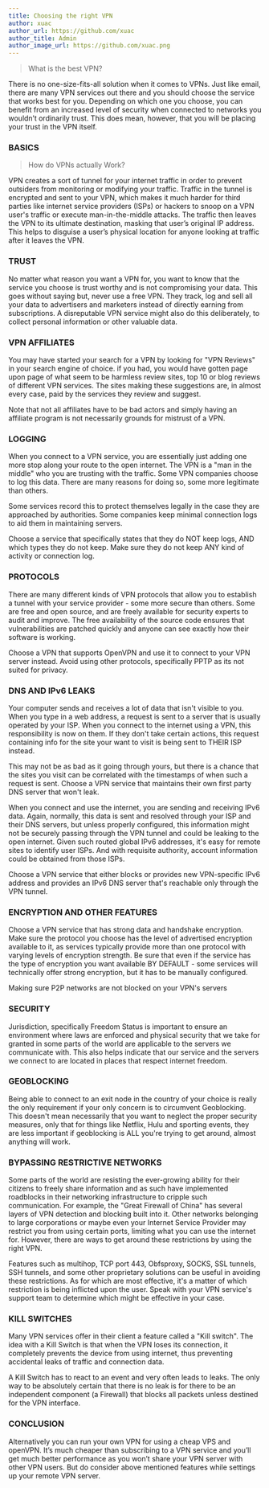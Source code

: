 ```yaml
---
title: Choosing the right VPN
author: xuac
author_url: https://github.com/xuac
author_title: Admin
author_image_url: https://github.com/xuac.png
---
```


> What is the best VPN?

There is no one-size-fits-all solution when it comes to VPNs. Just like email, there are many VPN services out there and you should choose the service that works best for you. Depending on which one you choose, you can benefit from an increased level of security when connected to networks you wouldn’t ordinarily trust. This does mean, however, that you will be placing your trust in the VPN itself.

<!--truncate-->

### BASICS

> How do VPNs actually Work?

VPN creates a sort of tunnel for your internet traffic in order to prevent outsiders from monitoring or modifying your traffic. Traffic in the tunnel is encrypted and sent to your VPN, which makes it much harder for third parties like internet service providers (ISPs) or hackers to snoop on a VPN user's traffic or execute man-in-the-middle attacks. The traffic then leaves the VPN to its ultimate destination, masking that user’s original IP address. This helps to disguise a user’s physical location for anyone looking at traffic after it leaves the VPN.

### TRUST

No matter what reason you want a VPN for, you want to know that the service you choose is trust worthy and is not compromising your data. This goes without saying but, never use a free VPN. They track, log and sell all your data to advertisers and marketers instead of directly earning from subscriptions. A disreputable VPN service might also do this deliberately, to collect personal information or other valuable data.

### VPN AFFILIATES

You may have started your search for a VPN by looking for "VPN Reviews" in your search engine of choice. if you had, you would have gotten page upon page of what seem to be harmless review sites, top 10 or blog reviews of different VPN services. The sites making these suggestions are, in almost every case, paid by the services they review and suggest.

Note that not all affiliates have to be bad actors and simply having an affiliate program is not necessarily grounds for mistrust of a VPN.

### LOGGING

When you connect to a VPN service, you are essentially just adding one more stop along your route to the open internet. The VPN is a "man in the middle" who you are trusting with the traffic. Some VPN companies choose to log this data. There are many reasons for doing so, some more legitimate than others.

Some services record this to protect themselves legally in the case they are approached by authorities. Some companies keep minimal connection logs to aid them in maintaining servers.

Choose a service that specifically states that they do NOT keep logs, AND which types they do not keep. Make sure they do not keep ANY kind of activity or connection log.

### PROTOCOLS

There are many different kinds of VPN protocols that allow you to establish a tunnel with your service provider - some more secure than others. Some are free and open source, and are freely available for security experts to audit and improve. The free availability of the source code ensures that vulnerabilities are patched quickly and anyone can see exactly how their software is working.

Choose a VPN that supports OpenVPN and use it to connect to your VPN server instead. Avoid using other protocols, specifically PPTP as its not suited for privacy.

### DNS AND IPv6 LEAKS

Your computer sends and receives a lot of data that isn't visible to you. When you type in a web address, a request is sent to a server that is usually operated by your ISP. When you connect to the internet using a VPN, this responsibility is now on them. If they don't take certain actions, this request containing info for the site your want to visit is being sent to THEIR ISP instead.

This may not be as bad as it going through yours, but there is a chance that the sites you visit can be correlated with the timestamps of when such a request is sent. Choose a VPN service that maintains their own first party DNS server that won't leak.

When you connect and use the internet, you are sending and receiving IPv6 data. Again, normally, this data is sent and resolved through your ISP and their DNS servers, but unless properly configured, this information might not be securely passing through the VPN tunnel and could be leaking to the open internet. Given such routed global IPv6 addresses, it's easy for remote sites to identify user ISPs. And with requisite authority, account information could be obtained from those ISPs.

Choose a VPN service that either blocks or provides new VPN-specific IPv6 address and provides an IPv6 DNS server that's reachable only through the VPN tunnel.

### ENCRYPTION AND OTHER FEATURES

Choose a VPN service that has strong data and handshake encryption. Make sure the protocol you choose has the level of advertised encryption available to it, as services typically provide more than one protocol with varying levels of encryption strength. Be sure that even if the service has the type of encryption you want available BY DEFAULT - some services will technically offer strong encryption, but it has to be manually configured.

Making sure P2P networks are not blocked on your VPN's servers

### SECURITY

Jurisdiction, specifically Freedom Status is important to ensure an environment where laws are enforced and physical security that we take for granted in some parts of the world are applicable to the servers we communicate with. This also helps indicate that our service and the servers we connect to are located in places that respect internet freedom.

### GEOBLOCKING

Being able to connect to an exit node in the country of your choice is really the only requirement if your only concern is to circumvent Geoblocking. This doesn't mean necessarily that you want to neglect the proper security measures, only that for things like Netflix, Hulu and sporting events, they are less important if geoblocking is ALL you're trying to get around, almost anything will work.

### BYPASSING RESTRICTIVE NETWORKS

Some parts of the world are resisting the ever-growing ability for their citizens to freely share information and as such have implemented roadblocks in their networking infrastructure to cripple such communication. For example, the "Great Firewall of China" has several layers of VPN detection and blocking built into it. Other networks belonging to large corporations or maybe even your Internet Service Provider may restrict you from using certain ports, limiting what you can use the internet for. However, there are ways to get around these restrictions by using the right VPN.

Features such as multihop, TCP port 443, Obfsproxy, SOCKS, SSL tunnels, SSH tunnels, and some other proprietary solutions can be useful in avoiding these restrictions. As for which are most effective, it's a matter of which restriction is being inflicted upon the user. Speak with your VPN service's support team to determine which might be effective in your case.

### KILL SWITCHES

Many VPN services offer in their client a feature called a "Kill switch". The idea with a Kill Switch is that when the VPN loses its connection, it completely prevents the device from using internet, thus preventing accidental leaks of traffic and connection data.

A Kill Switch has to react to an event and very often leads to leaks. The only way to be absolutely certain that there is no leak is for there to be an independent component (a Firewall) that blocks all packets unless destined for the VPN interface.

### CONCLUSION

Alternatively you can run your own VPN for using a cheap VPS and openVPN. It’s much cheaper than subscribing to a VPN service and you’ll get much better performance as you won’t share your VPN server with other VPN users. But do consider above mentioned features while settings up your remote VPN server.
